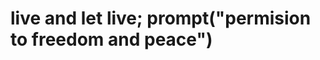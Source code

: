 
# live and let live; prompt("permision to freedom and peace")
<!---- everyone diserves for own freedom equal to freedom of other people, but that needs to define boundries where one freedom ends and other begins
 less you knew better you sleep, more you knew lesser you make mistakes
- the world we know will be in one way or another always on edge of that or another doom, but if we fail the world we know will fall above this edge and it will become the world we once knew
- war is effective leverage to lift of debts of countries and the best tool to ensure nations about power of the conqueror that leads country, but 
where is the point of debt cancellations, conqueror's power and nation or country leadership when everyone who cares about that things are dead
- most remembered by history will be these who are the worst, because it is always good monster under bed to scare children 
- noone should tell other people what is right and bright or what is wrong and dark without exceptions of that two groups - everybody should know that everything is in spectrum of gray and it is our own personal duty to recognise wrongness and rightness by understanding that gray threads, because we can't blame others for our decisions and our behavior when these are bad
- if something doesn't make sense by it's unimaginable complexity and logicless basis we should be comforted by this, because it means that boundries of that are out of our possible range or we experience the nature of paradox - just leave it for a while
- never expect enlightenment, it is the best way to avoid disappointment because of ignorance and good practice to make room for nice surprise when it comes
- person is not an eternal monument, life is a constant change - not fate, but random cases and choices draw a biography
-  -->
<!--
### Hello World! 👋 

``` 
                          Asimov’s Three Laws
  ░░░░░░░░░░░░░░▒▒▒▒▒▒▒▒▒▓▓▓▓▓▓         ▓▓▓▓▓▓▒▒▒▒▒▒▒▒▒░░░░░░░░░░░░░░ 
 ░░░A robot may not▒▒▒▒▒▓▓▓▓     [-.-]     ▓▓▓▓▒A robot must obey ░░░░░░
░░injure a human being▒▓▓▓▓   »~°┘¤╬¤└°~«   ▓▓▓▓▒the orders given it░░░░░░   
 ░or, through inaction,▒▓▓▓▓      ╝↓╚      ▓▓▓▓▒▒by human beings░░░░░░░░░░ 
  ░░allow a human being▒▒▓▓▓▓      |      ▓▓▓▓▒▒except where such orders░░░░
   ░░to come to harm▒▒▒▒▒▒▓▓▓▓▓    ☼    ▓▓▓▓▓▒▒▒would conflict with░░░░░░░░░ 
    ░░░░░░░░░░░░░░▒▒▒▒▒▒▒▒▒▓▓▓▓▓▓     ▓▓▓▓▓▓▒▒▒▒▒▒the First Law░░░░░░░░░░░░
      ░░░░░░░░░░░░░░░░░░░░░░░░░░░░░░░░░░░░░░░░░░░░░░░░░░░░░░░░░░░░░░░░░░
    ░░░░░░░░░░ A robot must protect its own existence as long ░░░░░░░░░░
      ░░░░░░░░░░as such protection does not conflict with ░░░░░░░░░░
     ░░░░░░░░░░░░░░░░░░░░ the First or Second Laws░░░░░░░░░░░░░░░░░░░░
```
-->
